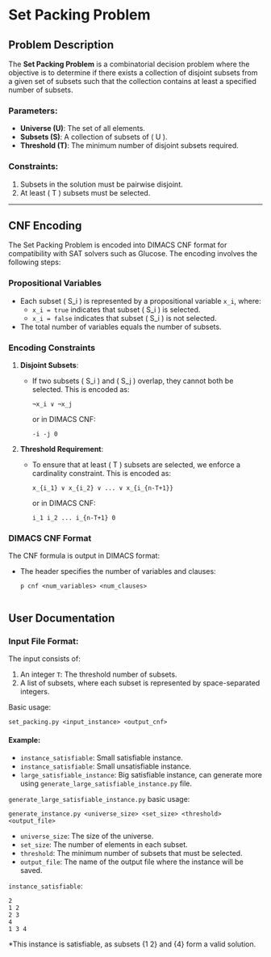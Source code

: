 # Set Packing Problem

## Problem Description

The **Set Packing Problem** is a combinatorial decision problem where the objective is to determine if there exists a collection of disjoint subsets from a given set of subsets such that the collection contains at least a specified number of subsets.

### Parameters:
- **Universe (U)**: The set of all elements.
- **Subsets (S)**: A collection of subsets of \( U \).
- **Threshold (T)**: The minimum number of disjoint subsets required.

### Constraints:
1. Subsets in the solution must be pairwise disjoint.
2. At least \( T \) subsets must be selected.

---

## CNF Encoding

The Set Packing Problem is encoded into DIMACS CNF format for compatibility with SAT solvers such as Glucose. The encoding involves the following steps:

### Propositional Variables
- Each subset \( S_i \) is represented by a propositional variable `x_i`, where:
  - `x_i = true` indicates that subset \( S_i \) is selected.
  - `x_i = false` indicates that subset \( S_i \) is not selected.
- The total number of variables equals the number of subsets.

### Encoding Constraints
1. **Disjoint Subsets**:
   - If two subsets \( S_i \) and \( S_j \) overlap, they cannot both be selected. This is encoded as:
     ```plaintext
     ¬x_i ∨ ¬x_j
     ```
     or in DIMACS CNF:
     ```plaintext
     -i -j 0
     ```

2. **Threshold Requirement**:
   - To ensure that at least \( T \) subsets are selected, we enforce a cardinality constraint. This is encoded as:
     ```plaintext
     x_{i_1} ∨ x_{i_2} ∨ ... ∨ x_{i_{n-T+1}}
     ```
     or in DIMACS CNF:
     ```plaintext
     i_1 i_2 ... i_{n-T+1} 0
     ```

### DIMACS CNF Format
The CNF formula is output in DIMACS format:
- The header specifies the number of variables and clauses:
  ```plaintext
  p cnf <num_variables> <num_clauses>


## User Documentation

### Input File Format:
The input consists of:
1. An integer `T`: The threshold number of subsets.
2. A list of subsets, where each subset is represented by space-separated integers.

Basic usage: 
```
set_packing.py <input_instance> <output_cnf>
```


#### Example:

* `instance_satisfiable`: Small satisfiable instance.
* `instance_satisfiable`: Small unsatisfiable instance.
* `large_satisfiable_instance`: Big satisfiable instance, can generate more using `generate_large_satisfiable_instance.py` file.

`generate_large_satisfiable_instance.py` basic usage:
```
generate_instance.py <universe_size> <set_size> <threshold> <output_file>
```
- `universe_size`: The size of the universe.
- `set_size`: The number of elements in each subset.
- `threshold`: The minimum number of subsets that must be selected.
- `output_file`: The name of the output file where the instance will be saved.

`instance_satisfiable`:
```plaintext
2
1 2
2 3
4
1 3 4
```
*This instance is satisfiable, as subsets {1 2} and {4} form a valid solution.


